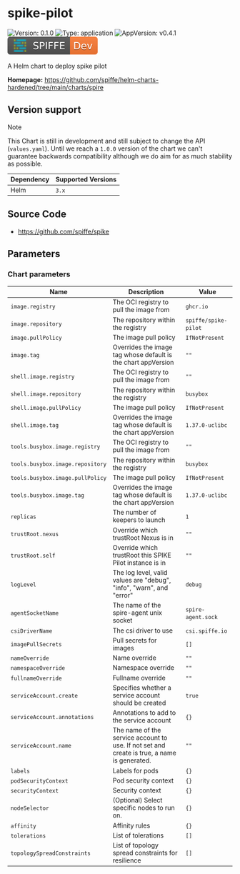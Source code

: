 # spike-pilot

![Version: 0.1.0](https://img.shields.io/badge/Version-0.1.0-informational?style=flat-square) ![Type: application](https://img.shields.io/badge/Type-application-informational?style=flat-square) ![AppVersion: v0.4.1](https://img.shields.io/badge/AppVersion-v0.4.1-informational?style=flat-square)
[![Development Phase](https://github.com/spiffe/spiffe/blob/main/.img/maturity/dev.svg)](https://github.com/spiffe/spiffe/blob/main/MATURITY.md#development)

A Helm chart to deploy spike pilot

**Homepage:** <https://github.com/spiffe/helm-charts-hardened/tree/main/charts/spire>

## Version support

> [!Note]
> This Chart is still in development and still subject to change the API (`values.yaml`).
> Until we reach a `1.0.0` version of the chart we can't guarantee backwards compatibility although
> we do aim for as much stability as possible.

| Dependency | Supported Versions |
|:-----------|:-------------------|
| Helm       | `3.x`              |

## Source Code

* <https://github.com/spiffe/spike>

<!-- The parameters section is generated using helm-docs.sh and should not be edited by hand. -->

## Parameters

### Chart parameters

| Name                             | Description                                                                                 | Value                |
| -------------------------------- | ------------------------------------------------------------------------------------------- | -------------------- |
| `image.registry`                 | The OCI registry to pull the image from                                                     | `ghcr.io`            |
| `image.repository`               | The repository within the registry                                                          | `spiffe/spike-pilot` |
| `image.pullPolicy`               | The image pull policy                                                                       | `IfNotPresent`       |
| `image.tag`                      | Overrides the image tag whose default is the chart appVersion                               | `""`                 |
| `shell.image.registry`           | The OCI registry to pull the image from                                                     | `""`                 |
| `shell.image.repository`         | The repository within the registry                                                          | `busybox`            |
| `shell.image.pullPolicy`         | The image pull policy                                                                       | `IfNotPresent`       |
| `shell.image.tag`                | Overrides the image tag whose default is the chart appVersion                               | `1.37.0-uclibc`      |
| `tools.busybox.image.registry`   | The OCI registry to pull the image from                                                     | `""`                 |
| `tools.busybox.image.repository` | The repository within the registry                                                          | `busybox`            |
| `tools.busybox.image.pullPolicy` | The image pull policy                                                                       | `IfNotPresent`       |
| `tools.busybox.image.tag`        | Overrides the image tag whose default is the chart appVersion                               | `1.37.0-uclibc`      |
| `replicas`                       | The number of keepers to launch                                                             | `1`                  |
| `trustRoot.nexus`                | Override which trustRoot Nexus is in                                                        | `""`                 |
| `trustRoot.self`                 | Override which trustRoot this SPIKE Pilot instance is in                                    | `""`                 |
| `logLevel`                       | The log level, valid values are "debug", "info", "warn", and "error"                        | `debug`              |
| `agentSocketName`                | The name of the spire-agent unix socket                                                     | `spire-agent.sock`   |
| `csiDriverName`                  | The csi driver to use                                                                       | `csi.spiffe.io`      |
| `imagePullSecrets`               | Pull secrets for images                                                                     | `[]`                 |
| `nameOverride`                   | Name override                                                                               | `""`                 |
| `namespaceOverride`              | Namespace override                                                                          | `""`                 |
| `fullnameOverride`               | Fullname override                                                                           | `""`                 |
| `serviceAccount.create`          | Specifies whether a service account should be created                                       | `true`               |
| `serviceAccount.annotations`     | Annotations to add to the service account                                                   | `{}`                 |
| `serviceAccount.name`            | The name of the service account to use. If not set and create is true, a name is generated. | `""`                 |
| `labels`                         | Labels for pods                                                                             | `{}`                 |
| `podSecurityContext`             | Pod security context                                                                        | `{}`                 |
| `securityContext`                | Security context                                                                            | `{}`                 |
| `nodeSelector`                   | (Optional) Select specific nodes to run on.                                                 | `{}`                 |
| `affinity`                       | Affinity rules                                                                              | `{}`                 |
| `tolerations`                    | List of tolerations                                                                         | `[]`                 |
| `topologySpreadConstraints`      | List of topology spread constraints for resilience                                          | `[]`                 |
